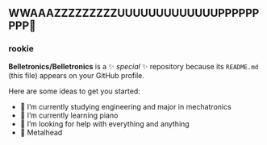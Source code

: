 ## WWAAAZZZZZZZZZUUUUUUUUUUUUUPPPPPPPPP🤘
### rookie



**Belletronics/Belletronics** is a ✨ _special_ ✨ repository because its `README.md` (this file) appears on your GitHub profile.

Here are some ideas to get you started:

- 🦾 I’m currently studying engineering and major in mechatronics
- 🎹 I’m currently learning piano
- 🤔 I’m looking for help with everything and anything
- 🤘 Metalhead

